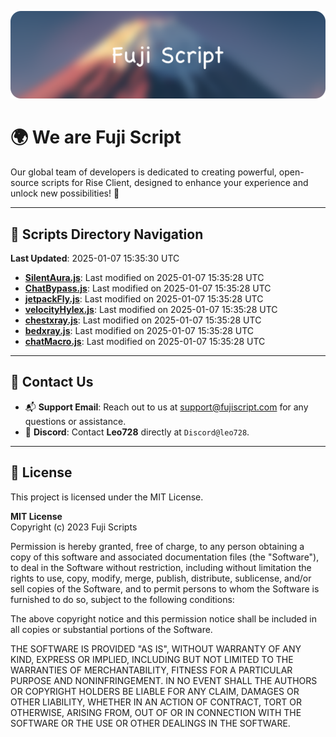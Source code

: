![Banner](.github/b.webp)

# 🌍 **We are Fuji Script**

Our global team of developers is dedicated to creating powerful, open-source scripts for Rise Client, designed to enhance your experience and unlock new possibilities! 🌟

---
<!-- SCRIPTS_NAVIGATION_START -->
## 📂 **Scripts Directory Navigation**

**Last Updated**: 2025-01-07 15:35:30 UTC

- **[SilentAura.js](scripts/SilentAura.js)**: Last modified on 2025-01-07 15:35:28 UTC
- **[ChatBypass.js](scripts/ChatBypass.js)**: Last modified on 2025-01-07 15:35:28 UTC
- **[jetpackFly.js](scripts/jetpackFly.js)**: Last modified on 2025-01-07 15:35:28 UTC
- **[velocityHylex.js](scripts/velocityHylex.js)**: Last modified on 2025-01-07 15:35:28 UTC
- **[chestxray.js](scripts/chestxray.js)**: Last modified on 2025-01-07 15:35:28 UTC
- **[bedxray.js](scripts/bedxray.js)**: Last modified on 2025-01-07 15:35:28 UTC
- **[chatMacro.js](scripts/chatMacro.js)**: Last modified on 2025-01-07 15:35:28 UTC

<!-- SCRIPTS_NAVIGATION_END -->

---

## 💬 **Contact Us**  
- 📬 **Support Email**: Reach out to us at [support@fujiscript.com](mailto:support@fujiscript.com) for any questions or assistance.  
- 💬 **Discord**: Contact **Leo728** directly at `Discord@leo728`.

---

## 📜 **License**

This project is licensed under the MIT License.  

**MIT License**  
Copyright (c) 2023 Fuji Scripts  

Permission is hereby granted, free of charge, to any person obtaining a copy of this software and associated documentation files (the "Software"), to deal in the Software without restriction, including without limitation the rights to use, copy, modify, merge, publish, distribute, sublicense, and/or sell copies of the Software, and to permit persons to whom the Software is furnished to do so, subject to the following conditions:  

The above copyright notice and this permission notice shall be included in all copies or substantial portions of the Software.  

THE SOFTWARE IS PROVIDED "AS IS", WITHOUT WARRANTY OF ANY KIND, EXPRESS OR IMPLIED, INCLUDING BUT NOT LIMITED TO THE WARRANTIES OF MERCHANTABILITY, FITNESS FOR A PARTICULAR PURPOSE AND NONINFRINGEMENT. IN NO EVENT SHALL THE AUTHORS OR COPYRIGHT HOLDERS BE LIABLE FOR ANY CLAIM, DAMAGES OR OTHER LIABILITY, WHETHER IN AN ACTION OF CONTRACT, TORT OR OTHERWISE, ARISING FROM, OUT OF OR IN CONNECTION WITH THE SOFTWARE OR THE USE OR OTHER DEALINGS IN THE SOFTWARE.  
